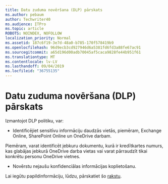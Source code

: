 ```yaml
---
title: Datu zuduma novēršana (DLP) pārskats
ms.author: pebaum
author: Techwriter40
ms.audience: ITPro
ms.topic: article
ROBOTS: NOINDEX, NOFOLLOW
localization_priority: Normal
ms.assetid: 187c6f19-3e7d-48a0-b785-170f578419b9
ms.openlocfilehash: 96d9ecb3cd927946d6a5381fd6fd3a88fe67ac91
ms.sourcegitcommit: a65d196d00adb70045af5caca9828fe44b951f61
ms.translationtype: MT
ms.contentlocale: lv-LV
ms.lasthandoff: 09/04/2019
ms.locfileid: "36755135"
---
```

# <a name="data-loss-prevention-dlp-overview"></a>Datu zuduma novēršana (DLP) pārskats

Izmantojot DLP politiku, var:

- Identificējiet sensitīvu informāciju daudzās vietās, piemēram, Exchange Online, SharePoint Online un OneDrive darbam.


Piemēram, varat identificēt jebkuru dokumentu, kurā ir kredītkartes numurs, kas glabājas jebkurā OneDrive darba vietas vai varat pārraudzīt tikai konkrētu personu OneDrive vietnes.

- Novērstu nejaušu konfidenciālas informācijas koplietošanu.


Lai iegūtu papildinformāciju, lūdzu, pārskatiet šo [rakstu](https://docs.microsoft.com/office365/securitycompliance/data-loss-prevention-policies).

